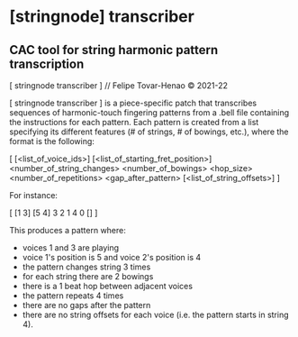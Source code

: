 # **[stringnode] transcriber**

## CAC tool for string harmonic pattern transcription

[ stringnode transcriber ] // Felipe Tovar-Henao © 2021-22

[ stringnode transcriber ] is a piece-specific patch that transcribes
sequences of harmonic-touch fingering patterns from a .bell file containing
the instructions for each pattern. Each pattern is created from a list
specifying its different features (# of strings, # of bowings, etc.), where
the format is the following:

[ [<list_of_voice_ids>] [<list_of_starting_fret_position>] <number_of_string_changes> <number_of_bowings> <hop_size> <number_of_repetitions> <gap_after_pattern> [<list_of_string_offsets>] ]

For instance:

[ [1 3] [5 4] 3 2 1 4 0 [] ]

This produces a pattern where:

- voices 1 and 3 are playing
- voice 1's position is 5 and voice 2's position is 4
- the pattern changes string 3 times
- for each string there are 2 bowings
- there is a 1 beat hop between adjacent voices
- the pattern repeats 4 times
- there are no gaps after the pattern
- there are no string offsets for each voice (i.e. the pattern starts in string 4).
